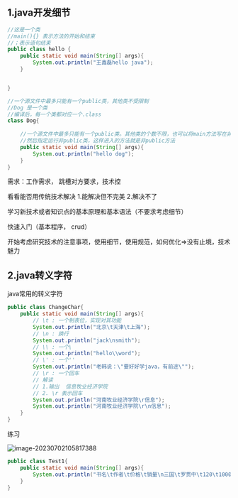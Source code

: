 ## 1.java开发细节

```java
//这是一个类
//main(){} 表示方法的开始和结束
//；表示语句结束
public class hello {
	public static void main(String[] args){
		System.out.println("王鑫磊hello java");
	}


}

//一个源文件中最多只能有一个public类，其他类不受限制
//Dog 是一个类
//编译后，每一个类都对应一个.class
class Dog{
	
	//一个源文件中最多只能有一个public类。其他类的个数不限，也可以将main方法写在非public类里面
	//然后指定运行非public类，这样进入的方法就是非public方法
	public static void main(String[] args){
		System.out.println("hello dog");
	}
}
```

需求：工作需求， 跳槽对方要求，技术控

看看能否用传统技术解决 1.能解决但不完美 2.解决不了

学习新技术或者知识点的基本原理和基本语法（不要求考虑细节）

快速入门（基本程序， crud）

开始考虑研究技术的注意事项，使用细节，使用规范，如何优化=>没有止境，技术魅力

## 2.java转义字符

java常用的转义字符

```java
public class ChangeChar{
	public static void main(String[] args){
		// \t : 一个制表位，实现对其功能
		System.out.println("北京\t天津\t上海");
		// \n : 换行
		System.out.println("jack\nsmith");
		// \\ : 一个\
		System.out.println("hello\\word");
		// \' : 一个''
		System.out.println("老韩说：\"要好好学java，有前途\"");
		// \r : 一个回车
		// 解读
		// 1.输出  信息牧业经济学院
		// 2. \r 表示回车
		System.out.println("河南牧业经济学院\r信息");
		System.out.println("河南牧业经济学院\r\n信息");
	}
}
```

练习

![image-20230702105817388](D:\work\hspjava\笔记\day01\image\image-20230702105817388.png)

```java
public class Test1{
	public static void main(String[] args){
		System.out.println("书名\t作者\t价格\t销量\n三国\t罗贯中\t120\t1000");
	}
}
```

